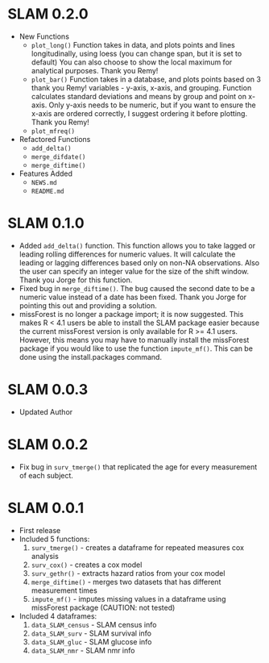 # SLAM 0.2.0

* New Functions
    - `plot_long()` Function takes in data, and plots points and lines
longitudinally, using loess (you can change span, but it is set to default)
You can also choose to show the local maximum for analytical purposes. Thank
you Remy!
    - `plot_bar()` Function takes in a database, and plots points based on 3                  thank you Remy!
variables - y-axis, x-axis, and grouping. Function calculates standard
deviations and means by group and point on x-axis. Only y-axis needs to be
numeric, but if you want to ensure the x-axis are ordered correctly, I
suggest ordering it before plotting. Thank you Remy! 
    - `plot_mfreq()`
* Refactored Functions
    - `add_delta()`
    - `merge_difdate()`
    - `merge_diftime()`
* Features Added
    - `NEWS.md` 
    - `README.md`

# SLAM 0.1.0

* Added `add_delta()` function. This function allows you to take lagged or 
leading rolling differences for numeric values. It will calculate the leading or 
lagging differences based only on non-NA observations. Also the user can specify
an integer value for the size of the shift window. Thank you Jorge for this 
function.
* Fixed bug in `merge_diftime()`. The bug caused the second date to be a numeric 
value instead of a date has been fixed. Thank you Jorge for pointing this out 
and providing a solution.
* missForest is no longer a package import; it is now suggested. This makes 
R < 4.1 users be able to install the SLAM package easier because the current 
missForest version is only available for R >= 4.1 users. However, this means you 
may have to manually install the missForest package if you would like to use the 
function `impute_mf()`. This can be done using the install.packages command. 

# SLAM 0.0.3

* Updated Author

# SLAM 0.0.2

* Fix bug in `surv_tmerge()` that replicated the age for every measurement of 
each subject.

# SLAM 0.0.1

* First release 
* Included 5 functions:
    1. `surv_tmerge()` - creates a dataframe for repeated measures cox analysis
    2. `surv_cox()` - creates a cox model
    3. `surv_gethr()` - extracts hazard ratios from your cox model
    4. `merge_diftime()` - merges two datasets that has different measurement times
    5. `impute_mf()` - imputes missing values in a dataframe using missForest package
(CAUTION: not tested)
* Included 4 dataframes:
    1. `data_SLAM_census` - SLAM census info
    2. `data_SLAM_surv` - SLAM survival info
    3. `data_SLAM_gluc` - SLAM glucose info
    4. `data_SLAM_nmr` - SLAM nmr info
